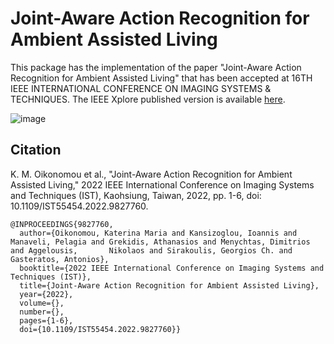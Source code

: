# Joint-Aware Action Recognition for Ambient Assisted Living

This package has the implementation of the paper "Joint-Aware Action Recognition for Ambient Assisted Living" that has been accepted at 16TH IEEE INTERNATIONAL CONFERENCE ON IMAGING SYSTEMS & TECHNIQUES. The IEEE Xplore published version is available [here](https://ieeexplore.ieee.org/abstract/document/9827760).

![image](https://user-images.githubusercontent.com/30465237/171192742-54c51ff8-6667-4bc2-89c0-84dcd9bc4063.png)

## Citation

K. M. Oikonomou et al., "Joint-Aware Action Recognition for Ambient Assisted Living," 2022 IEEE International Conference on Imaging Systems and Techniques (IST), Kaohsiung, Taiwan, 2022, pp. 1-6, doi: 10.1109/IST55454.2022.9827760.

```
@INPROCEEDINGS{9827760,
  author={Oikonomou, Katerina Maria and Kansizoglou, Ioannis and Manaveli, Pelagia and Grekidis, Athanasios and Menychtas, Dimitrios and Aggelousis,       Nikolaos and Sirakoulis, Georgios Ch. and Gasteratos, Antonios},
  booktitle={2022 IEEE International Conference on Imaging Systems and Techniques (IST)}, 
  title={Joint-Aware Action Recognition for Ambient Assisted Living}, 
  year={2022},
  volume={},
  number={},
  pages={1-6},
  doi={10.1109/IST55454.2022.9827760}}
```
